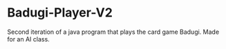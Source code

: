 # Badugi-Player-V2
Second iteration of a java program that plays the card game Badugi. Made for an AI class. 
